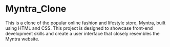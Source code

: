 # Myntra_Clone
This is a clone of the popular online fashion and lifestyle store, Myntra, built using HTML and CSS. This project is designed to showcase front-end development skills and create a user interface that closely resembles the Myntra website.
